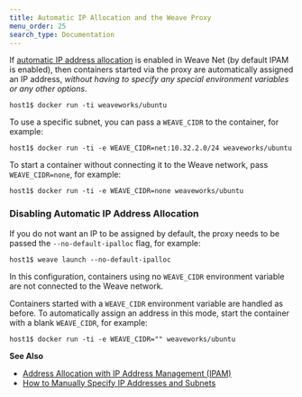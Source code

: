 ```yaml
---
title: Automatic IP Allocation and the Weave Proxy
menu_order: 25
search_type: Documentation
---
```



If [automatic IP address allocation](/site/ipam.md) is enabled in Weave Net (by default IPAM is enabled),
then containers started via the proxy are automatically assigned an IP address, *without having to specify any
special environment variables or any other options*.

    host1$ docker run -ti weaveworks/ubuntu

To use a specific subnet, you can pass a `WEAVE_CIDR` to the container, for example:

    host1$ docker run -ti -e WEAVE_CIDR=net:10.32.2.0/24 weaveworks/ubuntu

To start a container without connecting it to the Weave network, pass
`WEAVE_CIDR=none`, for example:

    host1$ docker run -ti -e WEAVE_CIDR=none weaveworks/ubuntu

### Disabling Automatic IP Address Allocation

If you do not want an IP to be assigned by default, the proxy needs to
be passed the `--no-default-ipalloc` flag, for example:

    host1$ weave launch --no-default-ipalloc

In this configuration, containers using no `WEAVE_CIDR` environment
variable are not connected to the Weave network. 

Containers started with a `WEAVE_CIDR` environment variable are handled as before. 
To automatically assign an address in this mode, start the
container with a blank `WEAVE_CIDR`, for example:

    host1$ docker run -ti -e WEAVE_CIDR="" weaveworks/ubuntu
    
**See Also**

 * [Address Allocation with IP Address Management (IPAM)](/site/ipam.md)
 * [How to Manually Specify IP Addresses and Subnets](/site/using-weave/manual-ip-address.md)    
